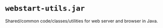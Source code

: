 # `webstart-utils.jar`



Shared/common code/classes/utilities for web server and browser in Java.

